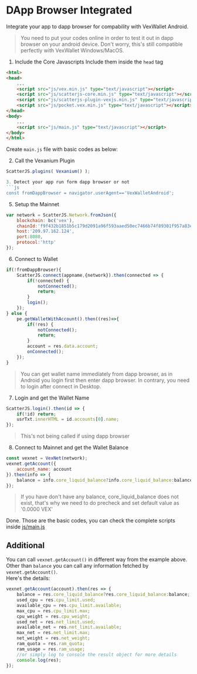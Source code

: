 # DApp Browser Integrated
Integrate your app to dapp browser for compability with VexWallet Android.  
> You need to put your codes online in order to test it out in dapp browser on your android device.
> Don't worry, this's still compatible perfectly with VexWallet Windows/MacOS.

1. Include the Core Javascripts
Include them inside the ```head``` tag
```html
<html>
<head>
	...
	<script src="js/vex.min.js" type="text/javascript"></script>
	<script src="js/scatterjs-core.min.js" type="text/javascript"></script>
	<script src="js/scatterjs-plugin-vexjs.min.js" type="text/javascript"></script>
	<script src="js/pocket.vex.min.js" type="text/javascript"></script>
</head>
<body>
	...
	<script src="js/main.js" type="text/javascript"></script>
</body>
</html>
```  
Create ```main.js``` file with basic codes as below:

2. Call the Vexanium Plugin    
```js
ScatterJS.plugins( Vexanium() );

3. Detect your app run form dapp browser or not    
```js
const fromDappBrowser = navigator.userAgent=='VexWalletAndroid';
```  

5. Setup the Mainnet  
```js
var network = ScatterJS.Network.fromJson({
	blockchain: bc('vex'),
	chainId:'f9f432b1851b5c179d2091a96f593aaed50ec7466b74f89301f957a83e56ce1f',
	host:'209.97.162.124',
	port:8080,
	protocol:'http'
});
```

6. Connect to Wallet    
```js
if(!fromDappBrowser){
	ScatterJS.connect(appname,{network}).then(connected => {
		if(!connected) {
			notConnected();
			return;
		}
		login();
	});
} else {
	pe.getWalletWithAccount().then((res)=>{
		if(!res) {
			notConnected();
			return;
		}
		account = res.data.account;
		onConnected();
	});	
}
```
> You can get wallet name immediately from dapp browser,
as in Android you login first then enter dapp browser.
In contrary, you need to login after connect in Desktop.

7. Login and get the Wallet Name    
```js
ScatterJS.login().then(id => {
	if(!id) return;
	usrTxt.innerHTML = id.accounts[0].name;
});
```
> This's not being called if using dapp browser

8. Connect to Mainnet and get the Wallet Balance    
```js
const vexnet = VexNet(network);
vexnet.getAccount({
	account_name: account
}).then(info => {
	balance = info.core_liquid_balance?info.core_liquid_balance:balance;
});
```
> If you have don't have any balance, core_liquid_balance does not exist,
that's why we need to do precheck and set default value as '0.0000 VEX' 

Done. Those are the basic codes, you can check the complete scripts inside [js/main.js](js/main.js)

## Additional
You can call ```vexnet.getAccount()``` in different way from the example above.    
Other than ```balance``` you can call any information fetched by ```vexnet.getAccount()```.  
Here's the details:  
```js
vexnet.getAccount(account).then(res => {
	balance = res.core_liquid_balance?res.core_liquid_balance:balance;
	used_cpu = res.cpu_limit.used;
	available_cpu = res.cpu_limit.available;
	max_cpu = res.cpu_limit.max;
	cpu_weight = res.cpu_weight;
	used_net = res.net_limit.used;
	available_net = res.net_limit.available;
	max_net = res.net_limit.max;
	net_weight = res.net_weight;
	ram_quota = res.ram_quota;
	ram_usage = res.ram_usage;
	//or simply log to console the result object for more details
	console.log(res);
});
```
